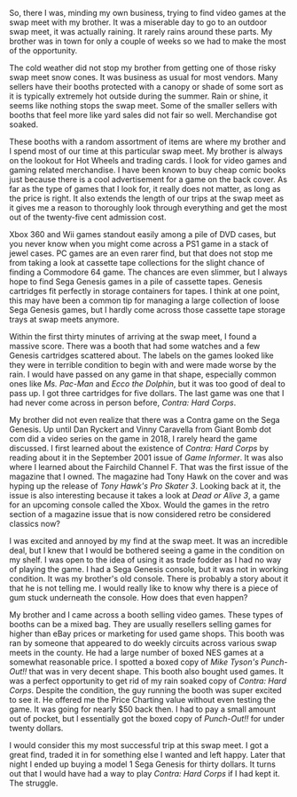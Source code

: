 So, there I was, minding my own business, trying to find video games at the swap meet with my brother. It was a miserable day to go to an outdoor swap meet, it was actually raining. It rarely rains around these parts. My brother was in town for only a couple of weeks so we had to make the most of the opportunity.

The cold weather did not stop my brother from getting one of those risky swap meet snow cones. It was business as usual for most vendors. Many sellers have their booths protected with a canopy or shade of some sort as it is typically extremely hot outside during the summer. Rain or shine, it seems like nothing stops the swap meet. Some of the smaller sellers with booths that feel more like yard sales did not fair so well. Merchandise got soaked.

These booths with a random assortment of items are where my brother and I spend most of our time at this particular swap meet. My brother is always on the lookout for Hot Wheels and trading cards. I look for video games and gaming related merchandise. I have been known to buy cheap comic books just because there is a cool advertisement for a game on the back cover. As far as the type of games that I look for, it really does not matter, as long as the price is right. It also extends the length of our trips at the swap meet as it gives me a reason to thoroughly look through everything and get the most out of the twenty-five cent admission cost. 

Xbox 360 and Wii games standout easily among a pile of DVD cases, but you never know when you might come across a PS1 game in a stack of jewel cases. PC games are an even rarer find, but that does not stop me from taking a look at cassette tape collections for the slight chance of finding a Commodore 64 game. The chances are even slimmer, but I always hope to find Sega Genesis games in a pile of cassette tapes. Genesis cartridges fit perfectly in storage containers for tapes. I think at one point, this may have been a common tip for managing a large collection of loose Sega Genesis games, but I hardly come across those cassette tape storage trays at swap meets anymore. 

Within the first thirty minutes of arriving at the swap meet, I found a massive score. There was a booth that had some watches and a few Genesis cartridges scattered about. The labels on the games looked like they were in terrible condition to begin with and were made worse by the rain. I would have passed on any game in that shape, especially common ones like *Ms. Pac-Man* and *Ecco the Dolphin*, but it was too good of deal to pass up. I got three cartridges for five dollars. The last game was one that I had never come across in person before, *Contra: Hard Corps*. 

My brother did not even realize that there was a Contra game on the Sega Genesis. Up until Dan Ryckert and Vinny Caravella from Giant Bomb dot com did a video series on the game in 2018, I rarely heard the game discussed. I first learned about the existence of *Contra: Hard Corps* by reading about it in the September 2001 issue of *Game Informer*. It was also where I learned about the Fairchild Channel F. That was the first issue of the magazine that I owned. The magazine had Tony Hawk on the cover and was hyping up the release of *Tony Hawk's Pro Skater 3*. Looking back at it, the issue is also interesting because it takes a look at *Dead or Alive 3*, a game for an upcoming console called the Xbox. Would the games in the retro section of a magazine issue that is now considered retro be considered classics now? 

I was excited and annoyed by my find at the swap meet. It was an incredible deal, but I knew that I would be bothered seeing a game in the condition on my shelf. I was open to the idea of using it as trade fodder as I had no way of playing the game. I had a Sega Genesis console, but it was not in working condition. It was my brother's old console. There is probably a story about it that he is not telling me. I would really like to know why there is a piece of gum stuck underneath the console. How does that even happen?

My brother and I came across a booth selling video games. These types of booths can be a mixed bag. They are usually resellers selling games for higher than eBay prices or marketing for used game shops. This booth was ran by someone that appeared to do weekly circuits across various swap meets in the county. He had a large number of boxed NES games at a somewhat reasonable price. I spotted a boxed copy of *Mike Tyson's Punch-Out!!* that was in very decent shape. This booth also bought used games. It was a perfect opportunity to get rid of my rain soaked copy of *Contra: Hard Corps*. Despite the condition, the guy running the booth was super excited to see it. He offered me the Price Charting value without even testing the game. It was going for nearly $50 back then. I had to pay a small amount out of pocket, but I essentially got the boxed copy of *Punch-Out!!* for under twenty dollars.

I would consider this my most successful trip at this swap meet. I got a great find, traded it in for something else I wanted and left happy. Later that night I ended up buying a model 1 Sega Genesis for thirty dollars. It turns out that I would have had a way to play *Contra: Hard Corps* if I had kept it. The struggle.  

 



